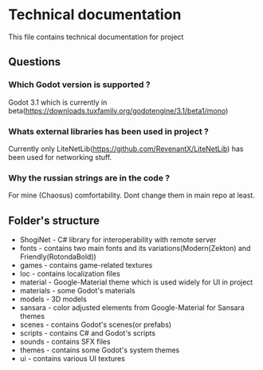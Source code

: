 # Technical documentation

This file contains technical documentation for project 

## Questions

### Which Godot version is supported ?

Godot 3.1 which is currently in beta(https://downloads.tuxfamily.org/godotengine/3.1/beta1/mono)

### Whats external libraries has been used in project ?

Currently only LiteNetLib(https://github.com/RevenantX/LiteNetLib) has been used for networking stuff.

### Why the russian strings are in the code ?

For mine (Chaosus) comfortability. Dont change them in main repo at least.

## Folder's structure

- ShogiNet - C# library for interoperability with remote server
- fonts - contains two main fonts and its variations(Modern(Zekton) and Friendly(RotondaBold))
- games - contains game-related textures
- loc - contains localization files
- material - Google-Material theme which is used widely for UI in project 
- materials - some Godot's materials
- models - 3D models
- sansara - color adjusted elements from Google-Material for Sansara themes
- scenes - contains Godot's scenes(or prefabs)
- scripts - contains C# and Godot's scripts
- sounds - contains SFX files
- themes - contains some Godot's system themes
- ui - contains various UI textures